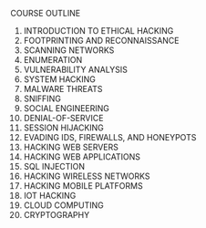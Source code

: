 COURSE OUTLINE
1.	INTRODUCTION TO ETHICAL HACKING
2.	FOOTPRINTING AND RECONNAISSANCE
3.	SCANNING NETWORKS
4.	ENUMERATION
5.	VULNERABILITY ANALYSIS
6.	SYSTEM HACKING
7.	MALWARE THREATS
8.	SNIFFING
9.	SOCIAL ENGINEERING
10.	DENIAL-OF-SERVICE
11.	SESSION HIJACKING
12.	EVADING IDS, FIREWALLS, AND HONEYPOTS
13.	HACKING WEB SERVERS
14.	HACKING WEB APPLICATIONS
15.	SQL INJECTION
16.	HACKING WIRELESS NETWORKS
17.	HACKING MOBILE PLATFORMS
18.	IOT HACKING
19.	CLOUD COMPUTING
20.	CRYPTOGRAPHY

